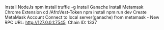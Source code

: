 
Install NodeJs
npm install truffle -g 
Install Ganache 
Install Metamask Chrome Extension 
cd /AfroVest-Token
npm install 
npm run dev	
Create MetaMask Account
Connect to local server(ganache) from metamask - New RPC URL: http://127.0.0.1:7545, Chain ID: 1337<br/>

